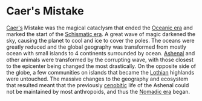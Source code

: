 # Caer's Mistake

[Caer's](../figures/caer.md) Mistake was the magical cataclysm that ended the [Oceanic era](../eras/oceanic.md) and marked the start of the [Schismatic era](../eras/schismatic.md). A great wave of magic darkened the sky, causing the planet to cool and ice to cover the poles. The oceans were greatly reduced and the global geography was transformed from mostly ocean with small islands to 4 continents surrounded by ocean. [Ashenal](../anthropoids/ashenal.md) and other animals were transformed by the corrupting wave, with those closest to the epicenter being changed the most drastically. On the opposite side of the globe, a few communities on islands that became the [Lothian](../continents/lothia.md) highlands were untouched. The massive changes to the geography and ecosystem that resulted meant that the previously [cenobitic](../eras/cenobitic.md) life of the Ashenal could not be maintained by most anthropoids, and thus the [Nomadic era](../eras/nomadic.md) began.